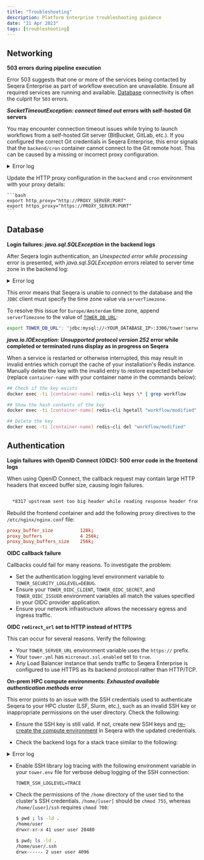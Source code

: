 ```yaml
---
title: "Troubleshooting"
description: Platform Enterprise troubleshooting guidance
date: "21 Apr 2023"
tags: [troubleshooting]
---
```


## Networking

**503 errors during pipeline execution**

Error 503 suggests that one or more of the services being contacted by Seqera Enterprise as part of workflow execution are unavailable. Ensure all required services are running and available. [Database](./configuration/overview#seqera-and-redis-databases) connectivity is often the culprit for `503` errors.

**_SocketTimeoutException: connect timed out_ errors with self-hosted Git servers**

You may encounter connection timeout issues while trying to launch workflows from a self-hosted Git server (BitBucket, GitLab, etc.). If you configured the correct Git credentials in Seqera Enterprise, this error signals that the `backend/cron` container cannot connect to the Git remote host. This can be caused by a missing or incorrect proxy configuration.

<details>
  <summary>Error log</summary>

  ```bash

  ERROR i.s.t.c.GlobalErrorController - Unexpected error while processing - Error ID: 6h3HBUkaPe03vgzoDPc5HO
  java.net.SocketTimeoutException: connect timed out
          at java.base/java.net.PlainSocketImpl.socketConnect(Native Method)
          at java.base/java.net.AbstractPlainSocketImpl.doConnect(AbstractPlainSocketImpl.java:399)
          at java.base/java.net.AbstractPlainSocketImpl.connectToAddress(AbstractPlainSocketImpl.java:242)
          at java.base/java.net.AbstractPlainSocketImpl.connect(AbstractPlainSocketImpl.java:224)
          at java.base/java.net.SocksSocketImpl.connect(SocksSocketImpl.java:392)
          at java.base/java.net.Socket.connect(Socket.java:609)
          at java.base/sun.security.ssl.SSLSocketImpl.connect(SSLSocketImpl.java:289)
          at java.base/sun.net.NetworkClient.doConnect(NetworkClient.java:177)
          at java.base/sun.net.www.http.HttpClient.openServer(HttpClient.java:474)
          at java.base/sun.net.www.http.HttpClient.openServer(HttpClient.java:569)
          at java.base/sun.net.www.protocol.https.HttpsClient.<init>(HttpsClient.java:265)
          at java.base/sun.net.www.protocol.https.HttpsClient.New(HttpsClient.java:372)
          at java.base/sun.net.www.protocol.https.AbstractDelegateHttpsURLConnection.getNewHttpClient(AbstractDelegateHttpsURLConnection.java:203)
          at java.base/sun.net.www.protocol.http.HttpURLConnection.plainConnect0(HttpURLConnection.java:1187)
          at java.base/sun.net.www.protocol.http.HttpURLConnection.plainConnect(HttpURLConnection.java:1081)
          at java.base/sun.net.www.protocol.https.AbstractDelegateHttpsURLConnection.connect(AbstractDelegateHttpsURLConnection.java:189)
          at java.base/sun.net.www.protocol.http.HttpURLConnection.getInputStream0(HttpURLConnection.java:1592)
          at java.base/sun.net.www.protocol.http.HttpURLConnection.getInputStream(HttpURLConnection.java:1520)
          at java.base/java.net.HttpURLConnection.getResponseCode(HttpURLConnection.java:527)
          at java.base/sun.net.www.protocol.https.HttpsURLConnectionImpl.getResponseCode(HttpsURLConnectionImpl.java:334)
          at nextflow.scm.RepositoryProvider.checkResponse(RepositoryProvider.groovy:167)
          at nextflow.scm.RepositoryProvider.invoke(RepositoryProvider.groovy:136)
          at nextflow.scm.RepositoryProvider.memoizedMethodPriv$invokeAndParseResponseString(RepositoryProvider.groovy:218)
          at java.base/jdk.internal.reflect.NativeMethodAccessorImpl.invoke0(Native Method)
          at java.base/jdk.internal.reflect.NativeMethodAccessorImpl.invoke(NativeMethodAccessorImpl.java:62)
          at java.base/jdk.internal.reflect.DelegatingMethodAccessorImpl.invoke(DelegatingMethodAccessorImpl.java:43)
          at java.base/java.lang.reflect.Method.invoke(Method.java:566)
          at org.codehaus.groovy.reflection.CachedMethod.invoke(CachedMethod.java:107)
          at groovy.lang.MetaMethod.doMethodInvoke(MetaMethod.java:323)
          at groovy.lang.MetaClassImpl.invokeMethod(MetaClassImpl.java:1259)
          at groovy.lang.MetaClassImpl.invokeMethod(MetaClassImpl.java:1026)
          at org.codehaus.groovy.runtime.InvokerHelper.invokePogoMethod(InvokerHelper.java:1029)
          at org.codehaus.groovy.runtime.InvokerHelper.invokeMethod(InvokerHelper.java:1012)
          at org.codehaus.groovy.runtime.InvokerHelper.invokeMethodSafe(InvokerHelper.java:101)
          at nextflow.scm.RepositoryProvider$_closure2.doCall(RepositoryProvider.groovy)
          at java.base/jdk.internal.reflect.NativeMethodAccessorImpl.invoke0(Native Method)
          at java.base/jdk.internal.reflect.NativeMethodAccessorImpl.invoke(NativeMethodAccessorImpl.java:62)
          at java.base/jdk.internal.reflect.DelegatingMethodAccessorImpl.invoke(DelegatingMethodAccessorImpl.java:43)
          at java.base/java.lang.reflect.Method.invoke(Method.java:566)
          at org.codehaus.groovy.reflection.CachedMethod.invoke(CachedMethod.java:107)
          at groovy.lang.MetaMethod.doMethodInvoke(MetaMethod.java:323)
          at org.codehaus.groovy.runtime.metaclass.ClosureMetaClass.invokeMethod(ClosureMetaClass.java:263)
          at groovy.lang.MetaClassImpl.invokeMethod(MetaClassImpl.java:1026)
          at groovy.lang.Closure.call(Closure.java:412)
          at org.codehaus.groovy.runtime.memoize.Memoize$MemoizeFunction.lambda$call$0(Memoize.java:137)
          at org.codehaus.groovy.runtime.memoize.ConcurrentCommonCache.getAndPut(ConcurrentCommonCache.java:137)
          at org.codehaus.groovy.runtime.memoize.ConcurrentCommonCache.getAndPut(ConcurrentCommonCache.java:113)
          at org.codehaus.groovy.runtime.memoize.Memoize$MemoizeFunction.call(Memoize.java:136)
          at groovy.lang.Closure.call(Closure.java:428)
          at nextflow.scm.RepositoryProvider.invokeAndParseResponse(RepositoryProvider.groovy)
          at java.base/jdk.internal.reflect.NativeMethodAccessorImpl.invoke0(Native Method)
          at java.base/jdk.internal.reflect.NativeMethodAccessorImpl.invoke(NativeMethodAccessorImpl.java:62)
          at java.base/jdk.internal.reflect.DelegatingMethodAccessorImpl.invoke(DelegatingMethodAccessorImpl.java:43)
          at java.base/java.lang.reflect.Method.invoke(Method.java:566)
          at org.codehaus.groovy.runtime.callsite.PlainObjectMetaMethodSite.doInvoke(PlainObjectMetaMethodSite.java:43)
          at org.codehaus.groovy.runtime.callsite.PogoMetaMethodSite$PogoCachedMethodSiteNoUnwrapNoCoerce.invoke(PogoMetaMethodSite.java:193)
          at org.codehaus.groovy.runtime.callsite.PogoMetaMethodSite.callCurrent(PogoMetaMethodSite.java:61)
          at org.codehaus.groovy.runtime.callsite.AbstractCallSite.callCurrent(AbstractCallSite.java:185)
          at nextflow.scm.BitbucketRepositoryProvider.getCloneUrl(BitbucketRepositoryProvider.groovy:114)
          at nextflow.scm.AssetManager.memoizedMethodPriv$getGitRepositoryUrl(AssetManager.groovy:394)
          at java.base/jdk.internal.reflect.NativeMethodAccessorImpl.invoke0(Native Method)
          at java.base/jdk.internal.reflect.NativeMethodAccessorImpl.invoke(NativeMethodAccessorImpl.java:62)
          at java.base/jdk.internal.reflect.DelegatingMethodAccessorImpl.invoke(DelegatingMethodAccessorImpl.java:43)
          at java.base/java.lang.reflect.Method.invoke(Method.java:566)
          at org.codehaus.groovy.reflection.CachedMethod.invoke(CachedMethod.java:107)
          at groovy.lang.MetaMethod.doMethodInvoke(MetaMethod.java:323)
          at groovy.lang.MetaClassImpl.invokeMethod(MetaClassImpl.java:1259)
          at groovy.lang.MetaClassImpl.invokeMethod(MetaClassImpl.java:1026)
          at org.codehaus.groovy.runtime.InvokerHelper.invokePogoMethod(InvokerHelper.java:1029)
          at org.codehaus.groovy.runtime.InvokerHelper.invokeMethod(InvokerHelper.java:1012)
          at org.codehaus.groovy.runtime.InvokerHelper.invokeMethodSafe(InvokerHelper.java:101)
          at nextflow.scm.AssetManager$_closure1.doCall(AssetManager.groovy)
          at nextflow.scm.AssetManager$_closure1.doCall(AssetManager.groovy)
          at java.base/jdk.internal.reflect.NativeMethodAccessorImpl.invoke0(Native Method)
          at java.base/jdk.internal.reflect.NativeMethodAccessorImpl.invoke(NativeMethodAccessorImpl.java:62)
          at java.base/jdk.internal.reflect.DelegatingMethodAccessorImpl.invoke(DelegatingMethodAccessorImpl.java:43)
          at java.base/java.lang.reflect.Method.invoke(Method.java:566)
          at org.codehaus.groovy.reflection.CachedMethod.invoke(CachedMethod.java:107)
          at groovy.lang.MetaMethod.doMethodInvoke(MetaMethod.java:323)
          at org.codehaus.groovy.runtime.metaclass.ClosureMetaClass.invokeMethod(ClosureMetaClass.java:263)
          at groovy.lang.MetaClassImpl.invokeMethod(MetaClassImpl.java:1026)
          at groovy.lang.Closure.call(Closure.java:412)
          at org.codehaus.groovy.runtime.memoize.Memoize$MemoizeFunction.lambda$call$0(Memoize.java:137)
          at org.codehaus.groovy.runtime.memoize.ConcurrentCommonCache.getAndPut(ConcurrentCommonCache.java:137)
          at org.codehaus.groovy.runtime.memoize.ConcurrentCommonCache.getAndPut(ConcurrentCommonCache.java:113)
          at org.codehaus.groovy.runtime.memoize.Memoize$MemoizeFunction.call(Memoize.java:136)
          at groovy.lang.Closure.call(Closure.java:406)
          at nextflow.scm.AssetManager.getGitRepositoryUrl(AssetManager.groovy)

  ```

</details>

Update the HTTP proxy configuration in the `backend` and `cron` environment with your proxy details:

    ```bash
    export http_proxy="http://PROXY_SERVER:PORT"
    export https_proxy="https://PROXY_SERVER:PORT"
    ```

## Database

**Login failures: _java.sql.SQLException_ in the backend logs**

After Seqera login authentication, an _Unexpected error while processing_ error is presented, with _java.sql.SQLException_ errors related to server time zone in the backend log:

<details>
  <summary>Error log</summary>

  ```
  io.micronaut.transaction.exceptions.CannotCreateTransactionException: Could not open Hibernate Session for transaction
  …
  Caused by: org.hibernate.exception.GenericJDBCException: Unable to acquire JDBC Connection
  …
  java.sql.SQLException: The server time zone value 'CEST' is unrecognized or represents more than one time zone. You must configure either the server or JDBC driver (via the 'serverTimezone' configuration property) to use a more specific time zone value if you want to utilize time zone support.
  …
  ```

</details>

This error means that Seqera is unable to connect to the database and the `JDBC` client must specify the time zone value via `serverTimezone`.

To resolve this issue for `Europe/Amsterdam` time zone, append `serverTimezone` to the value of [`TOWER_DB_URL`](./configuration/overview#seqera-and-redis-databases):

```bash
export TOWER_DB_URL": "jdbc:mysql://<YOUR_DATABASE_IP>:3306/tower?serverTimezone=Europe/Amsterdam"
```

**_java.io.IOException: Unsupported protocol version 252_ error while completed or terminated runs display as in progress on Seqera**

When a service is restarted or otherwise interrupted, this may result in invalid entries which corrupt the cache of your installation's Redis instance. Manually delete the key with the invalid entry to restore expected behavior (replace `container-name` with your container name in the commands below):

```bash
## Check if the key exists
docker exec -ti [container-name] redis-cli keys \* | grep workflow

## Show the hash contents of the key
docker exec -ti [container-name] redis-cli hgetall "workflow/modified"

## Delete the key
docker exec -ti [container-name] redis-cli del "workflow/modified"
```

## Authentication

**Login failures with OpenID Connect (OIDC): 500 error code in the frontend logs**

When using OpenID Connect, the callback request may contain large HTTP headers that exceed buffer size, causing login failures.

```bash

  *8317 upstream sent too big header while reading response header from upstream, client: 10.170.157.186, server: localhost, request: "GET /oauth/callback

```

Rebuild the frontend container and add the following proxy directives to the `/etc/nginx/nginx.conf` file:

```conf
proxy_buffer_size          128k;
proxy_buffers              4 256k;
proxy_busy_buffers_size    256k;
```

**OIDC callback failure**

Callbacks could fail for many reasons. To investigate the problem:

- Set the authentication logging level environment variable to `TOWER_SECURITY_LOGLEVEL=DEBUG`.
- Ensure your `TOWER_OIDC_CLIENT`, `TOWER_OIDC_SECRET`, and `TOWER_OIDC_ISSUER` environment variables all match the values specified in your OIDC provider application.
- Ensure your network infrastructure allows the necessary egress and ingress traffic.

**OIDC `redirect_url` set to HTTP instead of HTTPS**

This can occur for several reasons. Verify the following:

- Your `TOWER_SERVER_URL` environment variable uses the `https://` prefix.
- Your `tower.yml` has `micronaut.ssl.enabled` set to `true`.
- Any Load Balancer instance that sends traffic to Seqera Enterprise is configured to use HTTPS as its backend protocol rather than HTTP/TCP.

**On-prem HPC compute environments: _Exhausted available authentication methods_ error**

This error points to an issue with the SSH credentials used to authenticate Seqera to your HPC cluster (LSF, Slurm, etc.), such as an invalid SSH key or inappropriate permissions on the user directory. Check the following:

- Ensure the SSH key is still valid. If not, create new SSH keys and [re-create the compute environment](../compute-envs/hpc) in Seqera with the updated credentials.

- Check the backend logs for a stack trace similar to the following:

<details>
  <summary>Error log</summary>

  ```
  [io-executor-thread-2] 10.42.0.1 ERROR i.s.t.c.GlobalErrorController - Unexpected error while processing - Error ID: 5d7rDpS8pByF8YqfUVPvB4
  net.schmizz.sshj.userauth.UserAuthException: Exhausted available authentication methods
      at net.schmizz.sshj.SSHClient.auth(SSHClient.java:227)
      at net.schmizz.sshj.SSHClient.authPublickey(SSHClient.java:342)
      at net.schmizz.sshj.SSHClient.authPublickey(SSHClient.java:360)
      at io.seqera.tower.service.platform.ssh.SSHClientFactory.createClient(SSHClientFactory.groovy:110)
  ..
  ..
  Caused by: net.schmizz.sshj.userauth.UserAuthException: Problem getting public key from PKCS5KeyFile{resource=[PrivateKeyStringResource]}
      at net.schmizz.sshj.userauth.method.KeyedAuthMethod.putPubKey(KeyedAuthMethod.java:47)
      at net.schmizz.sshj.userauth.method.AuthPublickey.buildReq(AuthPublickey.java:62)
      at net.schmizz.sshj.userauth.method.AuthPublickey.buildReq(AuthPublickey.java:81)
      at net.schmizz.sshj.userauth.method.AbstractAuthMethod.request(AbstractAuthMethod.java:68)
      at net.schmizz.sshj.userauth.UserAuthImpl.authenticate(UserAuthImpl.java:73)
      at net.schmizz.sshj.SSHClient.auth(SSHClient.java:221)
      ... 91 common frames omitted
  Caused by: net.schmizz.sshj.userauth.keyprovider.PKCS5KeyFile$FormatException: Length mismatch: 1152 != 1191
      at net.schmizz.sshj.userauth.keyprovider.PKCS5KeyFile$ASN1Data.<init>(PKCS5KeyFile.java:248)
  ```

</details>

- Enable SSH library log tracing with the following environment variable in your `tower.env` file for verbose debug logging of the SSH connection:

  ```env
  TOWER_SSH_LOGLEVEL=TRACE
  ```

- Check the permissions of the `/home` directory of the user tied to the cluster's SSH credentials. `/home/[user]` should be `chmod 755`, whereas `/home/[user]/ssh` requires `chmod 700`:

  ```bash
  $ pwd ; ls -ld .
  /home/user
  drwxr-xr-x 41 user user 20480

  $ pwd; ls -ld .
  /home/user/.ssh
  drwx------ 2 user user 4096

  ```
